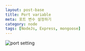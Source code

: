 ```yaml
---
layout: post-base
title: Port variable
meta: 포트 변수 설정하기
category: node
tags: [NodeJs, Express, mongoose]
---
```


![port setting](https://user-images.githubusercontent.com/22067260/148004305-82ea489d-e726-4837-9e60-625736a14e5b.png)

